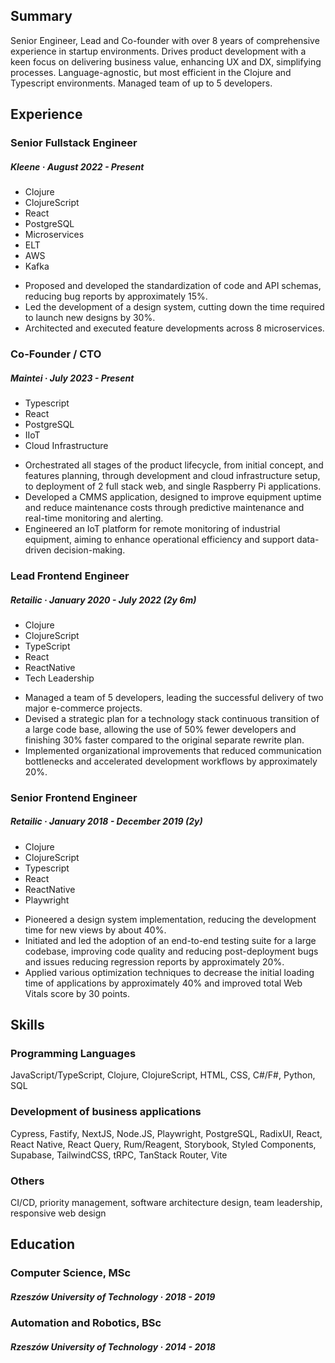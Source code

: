 ## Summary

Senior Engineer, Lead and Co-founder with over 8 years of comprehensive experience in startup environments. Drives product development with a keen focus on delivering business value, enhancing UX and DX, simplifying processes. Language-agnostic, but most efficient in the Clojure and Typescript environments. Managed team of up to 5 developers.

## Experience

### Senior Fullstack Engineer
##### Kleene · August 2022 - Present

- Clojure
- ClojureScript
- React
- PostgreSQL
- Microservices
- ELT
- AWS
- Kafka

* Proposed and developed the standardization of code and API schemas, reducing bug reports by approximately 15%.
* Led the development of a design system, cutting down the time required to launch new designs by 30%.
* Architected and executed feature developments across 8 microservices.

### Co-Founder / CTO
##### Maintei · July 2023 - Present

- Typescript
- React
- PostgreSQL
- IIoT
- Cloud Infrastructure

* Orchestrated all stages of the product lifecycle, from initial concept, and features planning, through development and cloud infrastructure setup, to deployment of 2 full stack web, and single Raspberry Pi applications.
* Developed a CMMS application, designed to improve equipment uptime and reduce maintenance costs through predictive maintenance and real-time monitoring and alerting.
* Engineered an IoT platform for remote monitoring of industrial equipment, aiming to enhance operational efficiency and support data-driven decision-making.

### Lead Frontend Engineer
##### Retailic · January 2020 - July 2022 (2y 6m)

- Clojure
- ClojureScript
- TypeScript
- React
- ReactNative
- Tech Leadership

* Managed a team of 5 developers, leading the successful delivery of two major e-commerce projects.
* Devised a strategic plan for a technology stack continuous transition of a large code base, allowing the use of 50% fewer developers and finishing 30% faster compared to the original separate rewrite plan.
* Implemented organizational improvements that reduced communication bottlenecks and accelerated development workflows by approximately 20%.

### Senior Frontend Engineer
##### Retailic · January 2018 - December 2019 (2y)

- Clojure
- ClojureScript
- Typescript
- React
- ReactNative
- Playwright

* Pioneered a design system implementation, reducing the development time for new views by about 40%.
* Initiated and led the adoption of an end-to-end testing suite for a large codebase, improving code quality and reducing post-deployment bugs and issues reducing regression reports by approximately 20%.
* Applied various optimization techniques to decrease the initial loading time of applications by approximately 40% and improved total Web Vitals score by 30 points.

## Skills

### Programming Languages

JavaScript/TypeScript, Clojure, ClojureScript, HTML, CSS, C#/F#, Python, SQL

### Development of business applications

Cypress, Fastify, NextJS, Node.JS, Playwright, PostgreSQL, RadixUI, React, React Native, React Query, Rum/Reagent, Storybook, Styled Components, Supabase, TailwindCSS, tRPC, TanStack Router, Vite

### Others

CI/CD, priority management, software architecture design, team leadership, responsive web design

## Education

### Computer Science, MSc

##### Rzeszów University of Technology · 2018 - 2019

### Automation and Robotics, BSc

##### Rzeszów University of Technology · 2014 - 2018
